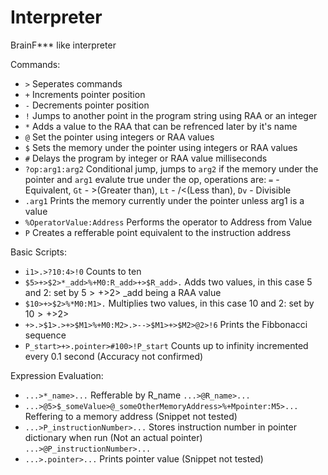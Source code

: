 # Interpreter
BrainF*** like interpreter

Commands:
- ```>``` Seperates commands
- ```+``` Increments pointer position
- ```-``` Decrements pointer position
- ```!``` Jumps to another point in the program string using RAA or an integer
- ```*``` Adds a value to the RAA that can be refrenced later by it's name
- ```@``` Set the pointer using integers or RAA values
- ```$``` Sets the memory under the pointer using integers or RAA values
- ```#``` Delays the program by integer or RAA value milliseconds
- ```?op:arg1:arg2``` Conditional jump, jumps to ```arg2``` if the memory under the pointer and ```arg1``` evalute true under the op, operations are: ```=``` - Equivalent, ```Gt``` - >(Greater than), ```Lt``` - /<(Less than), ```Dv``` - Divisible
- ```.arg1``` Prints the memory currently under the pointer unless arg1 is a value
- ```%OperatorValue:Address``` Performs the operator to Address from Value
- ```P``` Creates a refferable point equivalent to the instruction address

Basic Scripts:
- ```i1>.>?10:4>!0``` Counts to ten
- ```$5>+>$2>*_add>%+M0:R_add>+>$R_add>.``` Adds two values, in this case 5 and 2: set by $5>+>$2> _add being a RAA value
- ```$10>+>$2>%*M0:M1>.``` Multiplies two values, in this case 10 and 2: set by $10>+>$2>
- ```+>.>$1>.>+>$M1>%+M0:M2>.>-->$M1>+>$M2>@2>!6``` Prints the Fibbonacci sequence
- ```P_start>+>.pointer>#100>!P_start``` Counts up to infinity incremented every 0.1 second (Accuracy not confirmed)

Expression Evaluation:
- ```...>*_name>...``` Refferable by R_name ```...>@R_name>...```
- ```...>@5>$_someValue>@_someOtherMemoryAddress>%+Mpointer:M5>...``` Reffering to a memory address (Snippet not tested)
- ```...>P_instructionNumber>...``` Stores instruction number in pointer dictionary when run (Not an actual pointer) ```...>@P_instructionNumber>...```
- ```...>.pointer>...``` Prints pointer value (Snippet not tested)

